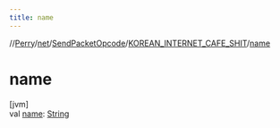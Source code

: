 ```yaml
---
title: name
---
```

//[Perry](../../../../index.html)/[net](../../index.html)/[SendPacketOpcode](../index.html)/[KOREAN_INTERNET_CAFE_SHIT](index.html)/[name](name.html)



# name



[jvm]\
val [name](name.html): [String](https://kotlinlang.org/api/latest/jvm/stdlib/kotlin/-string/index.html)




